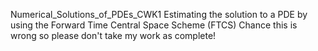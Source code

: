 Numerical_Solutions_of_PDEs_CWK1
Estimating the solution to a PDE by using the Forward Time Central Space Scheme (FTCS) 
Chance this is wrong so please don't take my work as complete!
